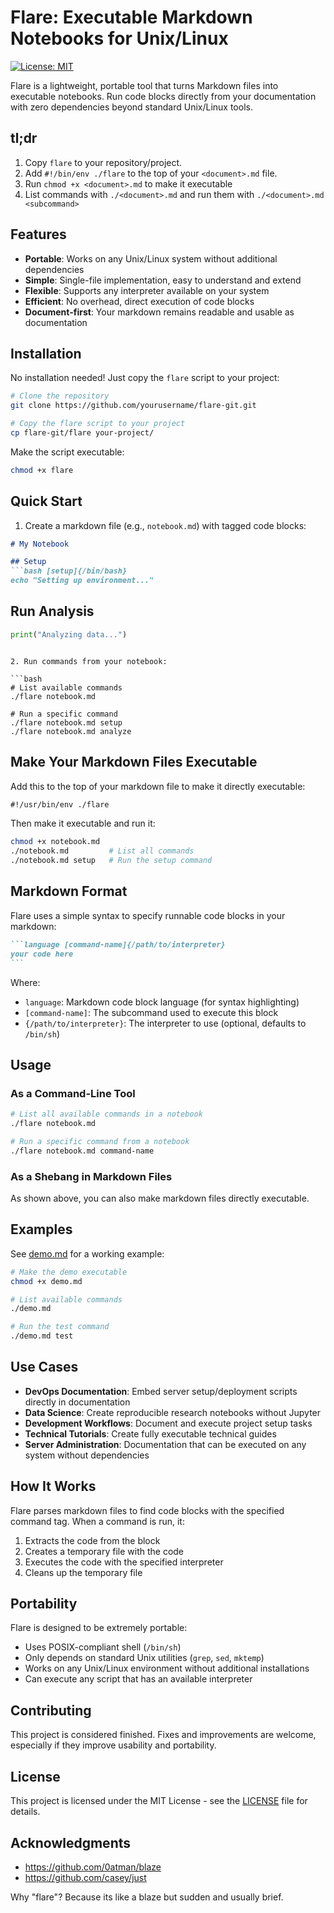 # Flare: Executable Markdown Notebooks for Unix/Linux

[![License: MIT](https://img.shields.io/badge/License-MIT-blue.svg)](LICENSE)

Flare is a lightweight, portable tool that turns Markdown files into executable notebooks. Run code blocks directly from your documentation with zero dependencies beyond standard Unix/Linux tools.

## tl;dr
1. Copy `flare` to your repository/project.
2. Add `#!/bin/env ./flare` to the top of your `<document>.md` file.
3. Run `chmod +x <document>.md` to make it executable
4. List commands with `./<document>.md` and run them with `./<document>.md <subcommand>`

## Features

- **Portable**: Works on any Unix/Linux system without additional dependencies
- **Simple**: Single-file implementation, easy to understand and extend
- **Flexible**: Supports any interpreter available on your system
- **Efficient**: No overhead, direct execution of code blocks
- **Document-first**: Your markdown remains readable and usable as documentation

## Installation

No installation needed! Just copy the `flare` script to your project:

```bash
# Clone the repository
git clone https://github.com/yourusername/flare-git.git

# Copy the flare script to your project
cp flare-git/flare your-project/
```

Make the script executable:

```bash
chmod +x flare
```

## Quick Start

1. Create a markdown file (e.g., `notebook.md`) with tagged code blocks:

```markdown
# My Notebook

## Setup
```bash [setup]{/bin/bash}
echo "Setting up environment..."
```

## Run Analysis
```python [analyze]{/usr/bin/python3}
print("Analyzing data...")
```
```

2. Run commands from your notebook:

```bash
# List available commands
./flare notebook.md

# Run a specific command
./flare notebook.md setup
./flare notebook.md analyze
```

## Make Your Markdown Files Executable

Add this to the top of your markdown file to make it directly executable:

```markdown
#!/usr/bin/env ./flare
```

Then make it executable and run it:

```bash
chmod +x notebook.md
./notebook.md         # List all commands
./notebook.md setup   # Run the setup command
```

## Markdown Format

Flare uses a simple syntax to specify runnable code blocks in your markdown:

````markdown
```language [command-name]{/path/to/interpreter}
your code here
```
````

Where:
- `language`: Markdown code block language (for syntax highlighting)
- `[command-name]`: The subcommand used to execute this block
- `{/path/to/interpreter}`: The interpreter to use (optional, defaults to `/bin/sh`)

## Usage

### As a Command-Line Tool

```bash
# List all available commands in a notebook
./flare notebook.md

# Run a specific command from a notebook
./flare notebook.md command-name
```

### As a Shebang in Markdown Files

As shown above, you can also make markdown files directly executable.

## Examples

See [demo.md](demo.md) for a working example:

```bash
# Make the demo executable
chmod +x demo.md

# List available commands
./demo.md

# Run the test command
./demo.md test
```

## Use Cases

- **DevOps Documentation**: Embed server setup/deployment scripts directly in documentation
- **Data Science**: Create reproducible research notebooks without Jupyter
- **Development Workflows**: Document and execute project setup tasks
- **Technical Tutorials**: Create fully executable technical guides
- **Server Administration**: Documentation that can be executed on any system without dependencies

## How It Works

Flare parses markdown files to find code blocks with the specified command tag. When a command is run, it:

1. Extracts the code from the block
2. Creates a temporary file with the code
3. Executes the code with the specified interpreter
4. Cleans up the temporary file

## Portability

Flare is designed to be extremely portable:

- Uses POSIX-compliant shell (`/bin/sh`)
- Only depends on standard Unix utilities (`grep`, `sed`, `mktemp`)
- Works on any Unix/Linux environment without additional installations
- Can execute any script that has an available interpreter

## Contributing

This project is considered finished. Fixes and improvements are welcome, especially if they improve usability and portability.

## License

This project is licensed under the MIT License - see the [LICENSE](LICENSE) file for details.

## Acknowledgments

- https://github.com/0atman/blaze
- https://github.com/casey/just

Why "flare"? Because its like a blaze but sudden and usually brief.